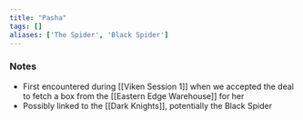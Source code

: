 ```yaml
---
title: "Pasha"
tags: []
aliases: ['The Spider', 'Black Spider']
---
```


### Notes 

- First encountered during [[Viken Session 1]] when we accepted the deal to fetch a box from the [[Eastern Edge Warehouse]] for her
- Possibly linked to the [[Dark Knights]], potentially the Black Spider




